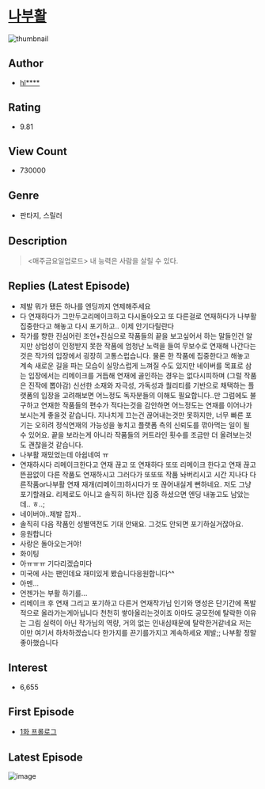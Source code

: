 # [나부활](https://comic.naver.com/bestChallenge/list?titleId=766096)
![thumbnail](https://image-comic.pstatic.net/user_contents_data/challenge_comic/2021/01/31/317681/thumbnail_202x1646434aa31_c7e5_4af6_844c_8a8c7de0d0f6_00008647.JPEG)

## Author
- [hl****](https://comic.naver.com/artistTitle?id=317681)

## Rating
- 9.81

## View Count
- 730000

## Genre
- 판타지, 스릴러

## Description
> <매주금요일업로드> 내 능력은 사람을 살릴 수 있다.

## Replies (Latest Episode)
- 제발 뭐가 됐든 하나를 엔딩까지 연제해주세요
- 다 연재하다가 그만두고리메이크하고 다시돌아오고 또 다른걸로 연재하다가 나부활 집중한다고 해놓고 다시 포기하고.. 이제 안기다릴란다
- 작가를 향한 진심어린 조언+진심으로 작품들의 끝을 보고싶어서 하는 말들인건 알지만 상업성이 인정받지 못한 작품에 엄청난 노력을 들여 무보수로 연재해 나간다는 것은 작가의 입장에서 굉장히 고통스럽습니다. 물론 한 작품에 집중한다고 해놓고 계속 새로운 길을 파는 모습이 실망스럽게 느껴질 수도 있지만 네이버를 목표로 삼는 입장에서는 리메이크를 거듭해 연재에 골인하는 경우는 없다시피하며 (그럴 작품은 진작에 뽑아감) 신선한 소재와 자극성, 가독성과 퀄리티를 기반으로 채택하는 플랫폼의 입장을 고려해보면 어느정도 독자분들의 이해도 필요합니다..만 그럼에도 불구하고 연재한 작품들의 편수가 적다는것을 감안하면 어느정도는 연재를 이어나가 보시는게 좋을것 같습니다. 지나치게 끄는건 끊어내는것만 못하지만, 너무 빠른 포기는 오히려 정식연재의 가능성을 놓치고 플랫폼 측의 신뢰도를 깎아먹는 일이 될 수 있어요. 끝을 보라는게 아니라 작품들의 커트라인 횟수를 조금만 더 올려보는것도 괜찮을것 같습니다.
- 나부활 재밌었는데 아쉽네여 ㅠ
- 연재하시다 리메이크한다고 연재 끊고 또 연재하다 또또 리메이크 한다고 연재 끊고 뜬끔없이 다른 작품도 연재하시고 그러다가 또또또 작품 놔버리시고 시간 지나다 다른작품or나부활 연재 재개(리메이크)하시다가 또 끊어내실게 뻔하네요. 저도 그냥 포기할래요. 리제로도 아니고 솔직히 하나만 집중 하셨으면 엔딩 내놓고도 남았는데.. ㅎ..;
- 네이버야..제발 잡자..
- 솔직히 다음 작품인 성별역전도 기대 안돼요. 그것도 안되면 포기하실거잖아요.
- 응원합니다
- 사랑은 돌아오는거야!
- 화이팅
- 아ㅠㅠㅠ 기다리겠습미다
- 미국에 사는 팬인데요 재미있게 봤습니다응원합니다^^
- 아멘...
- 언젠가는 부활 하기를...
- 리메이크 후 연재 그리고 포기하고 다른거 연재작가님 인기와 명성은 단기간에 폭발적으로 올라가는게아닙니다 천천히 쌓아올리는것이죠 아마도 공모전에 탈락한 이유는 그림 실력이 아닌 작가님의 역량, 거의 없는 인내심때문에 탈락한거같네요 저는 이만 여기서 하차하겠습니다 한가지를 끈기를가지고 계속하세요 제발;; 나부활 정말 좋아했습니다

## Interest
- 6,655

## First Episode
- [1화 프롤로그](https://comic.naver.com/bestChallenge/detail?titleId=766096&no=1)

## Latest Episode
![image](https://image-comic.pstatic.net/user_contents_data/challenge_comic/2021/11/28/317681/upload_3991144966145847649.jpeg)
